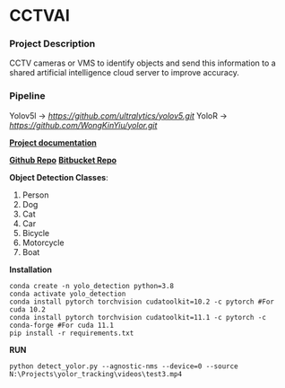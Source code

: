 # CCTVAI

### Project Description
CCTV cameras or VMS to identify objects and send this information to a shared artificial intelligence cloud server to improve accuracy.

### Pipeline
Yolov5l -> *https://github.com/ultralytics/yolov5.git*
YoloR -> *https://github.com/WongKinYiu/yolor.git*

**[Project documentation](https://docs.google.com/document/d/1gaQy75o2spx3r_3Y3yRnP9q6LdDvMagQaSzTqSDrnnQ/edit?usp=sharing)**

**[Github Repo](https://github.com/Cmaktech/CCTVAI)**
**[Bitbucket Repo](https://Shuvam-WebO@bitbucket.org/chiragtweboccult/cctvai.git)**

**Object Detection Classes**:
1. Person
2. Dog
3. Cat
4. Car
5. Bicycle
6. Motorcycle
7. Boat

**Installation**
```
conda create -n yolo_detection python=3.8
conda activate yolo_detection
conda install pytorch torchvision cudatoolkit=10.2 -c pytorch #For cuda 10.2
conda install pytorch torchvision cudatoolkit=11.1 -c pytorch -c conda-forge #For cuda 11.1
pip install -r requirements.txt      
```

**RUN**
```
python detect_yolor.py --agnostic-nms --device=0 --source N:\Projects\yolor_tracking\videos\test3.mp4
```